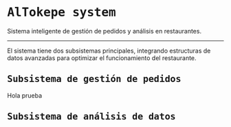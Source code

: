 # <samp>AlTokepe system</samp>
Sistema inteligente de gestión de pedidos y análisis en restaurantes.

---

El sistema tiene dos subsistemas principales, integrando estructuras de 
datos avanzadas para optimizar el funcionamiento del restaurante.

## <samp>Subsistema de gestión de pedidos</samp>

Hola prueba

## <samp>Subsistema de análisis de datos</samp>



